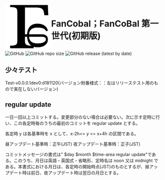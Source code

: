 <img src="./FunCobal_Language_Logo.svg" width="150em" style="float:left" />

# FanCobal；FanCoBal 第一世代(初期版)

<p style="clear:both"></p>

![GitHub](https://img.shields.io/github/license/FunCobal-family/FunCobal?style=plastic)
![GitHub repo size](https://img.shields.io/github/repo-size/FunCobal-family/FunCobal)
![GitHub release (latest by date)](https://img.shields.io/github/v/release/FunCobal-family/FunCobal?style=plastic)

## 少々テスト

Test-v0.0.0.1dev0:d181120(バージョン附番様式：：左はリリーステスト用のもので実在しないバージョン)

## regular update

一日一回以上コミットする。変更部分のない場合は必要ない。次に示す定時に行い、この各定時毎のうちの最初のコミットを regular update とする。

各定時 y は各基準時を x として、x-2h<= y <= x+4h の区間である。

昼アップデート基準時：正午(JST)
夜アップデート基準時：正子(JST)

コミットメッセージの書式は"
$day $month \$time-area regular update"である。このうち、月日は英語・英国式・省略形、定時名は noon 又は midnight である。本書式における月日は、各定時の開始時点(JST)のものとするが、昼アップデート時は前日、夜アップデート時は翌日の月日とする。
